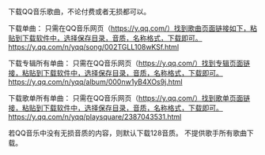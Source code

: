 下载QQ音乐歌曲，不论付费或者无损都可以。

下载单曲：
只需在QQ音乐网页（https://y.qq.com/）找到歌曲页面链接如下，粘贴到下载软件中，选择保存目录，音质，名称格式，下载即可。
https://y.qq.com/n/yqq/song/002TGLL108wKSf.html

下载专辑所有单曲：
只需在QQ音乐网页（https://y.qq.com/）找到专辑页面链接，粘贴到下载软件中，选择保存目录，音质，名称格式，下载即可。
https://y.qq.com/n/yqq/album/000nw1yB4XOs9j.html

下载歌单所有单曲：
只需在QQ音乐网页（https://y.qq.com/）找到歌单页面链接，粘贴到下载软件中，选择保存目录，音质，名称格式，下载即可。
https://y.qq.com/n/yqq/playsquare/2387043531.html



若QQ音乐中没有无损音质的内容，则默认下载128音质。
不提供歌手所有歌曲下载。
